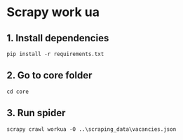 # Scrapy work ua

## 1. Install dependencies
```
pip install -r requirements.txt
```

## 2. Go to core folder
```
cd core
```

## 3. Run spider
```
scrapy crawl workua -O ..\scraping_data\vacancies.json
```